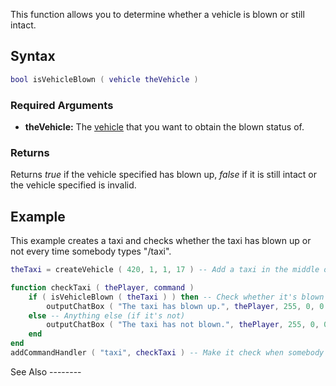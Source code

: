 This function allows you to determine whether a vehicle is blown or still intact.

Syntax
------

``` lua
bool isVehicleBlown ( vehicle theVehicle )
```

### Required Arguments

-   **theVehicle:** The [vehicle](/docs/vehicle.md "wikilink") that you want to obtain the blown status of.

### Returns

Returns *true* if the vehicle specified has blown up, *false* if it is still intact or the vehicle specified is invalid.

Example
-------

<section name="Server" class="server" show="true">
This example creates a taxi and checks whether the taxi has blown up or not every time somebody types "/taxi".

``` lua
theTaxi = createVehicle ( 420, 1, 1, 17 ) -- Add a taxi in the middle of SA

function checkTaxi ( thePlayer, command )
    if ( isVehicleBlown ( theTaxi ) ) then -- Check whether it's blown or not
        outputChatBox ( "The taxi has blown up.", thePlayer, 255, 0, 0 ) -- If so, we'll output it
    else -- Anything else (if it's not)
        outputChatBox ( "The taxi has not blown.", thePlayer, 255, 0, 0 ) -- If not, we'll output that instead
    end
end
addCommandHandler ( "taxi", checkTaxi ) -- Make it check when somebody types "/taxi"
```

</section>
See Also
--------
